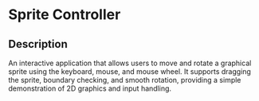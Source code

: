 # Sprite Controller
## Description
An interactive application that allows users to move and rotate a graphical sprite using the keyboard, mouse, and mouse wheel. It supports dragging the sprite, boundary checking, and smooth rotation, providing a simple demonstration of 2D graphics and input handling.
